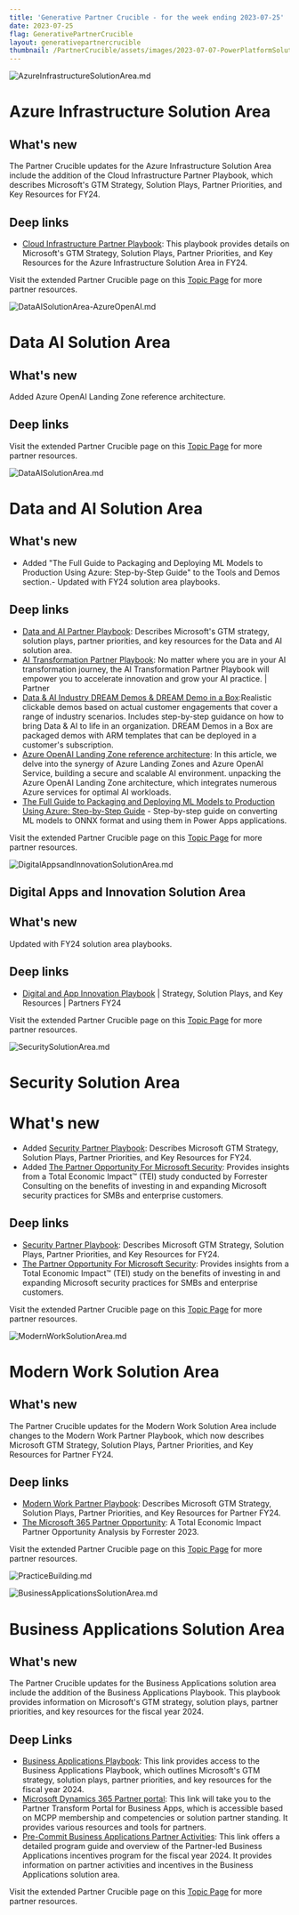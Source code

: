 ```yaml
---
title: 'Generative Partner Crucible - for the week ending 2023-07-25'
date: 2023-07-25
flag: GenerativePartnerCrucible
layout: generativepartnercrucible
thumbnail: /PartnerCrucible/assets/images/2023-07-07-PowerPlatformSolutionArea.md-image.png
---
```


![ AzureInfrastructureSolutionArea.md ]( /PartnerCrucible/assets/images/2023-07-25-AzureInfrastructureSolutionArea.md-image.png )
# Azure Infrastructure Solution Area

## What's new

The Partner Crucible updates for the Azure Infrastructure Solution Area include the addition of the Cloud Infrastructure Partner Playbook, which describes Microsoft's GTM Strategy, Solution Plays, Partner Priorities, and Key Resources for FY24.

## Deep links
- [Cloud Infrastructure Partner Playbook](https://assetsprod.microsoft.com/en-ca/fy24-cloud-infrastructure-partner-playbook.pdf): This playbook provides details on Microsoft's GTM Strategy, Solution Plays, Partner Priorities, and Key Resources for the Azure Infrastructure Solution Area in FY24.

Visit the extended Partner Crucible page on this [Topic Page](https://lagimik.github.io/PartnerCrucible/AzureInfrastructureSolutionArea) for more partner resources.

![ DataAISolutionArea-AzureOpenAI.md ]( /PartnerCrucible/assets/images/2023-07-25-DataAISolutionArea-AzureOpenAI.md-image.png )

# Data AI Solution Area

## What's new

Added Azure OpenAI Landing Zone reference architecture.

## Deep links


Visit the extended Partner Crucible page on this [Topic Page](https://lagimik.github.io/PartnerCrucible/DataAISolutionArea-AzureOpenAI) for more partner resources.

![ DataAISolutionArea.md ]( /PartnerCrucible/assets/images/2023-07-25-DataAISolutionArea.md-image.png )

# Data and AI Solution Area

## What's new
- Added "The Full Guide to Packaging and Deploying ML Models to Production Using Azure: Step-by-Step Guide" to the Tools and Demos section.- Updated with FY24 solution area playbooks.
  
## Deep links
- [Data and AI Partner Playbook](https://assetsprod.microsoft.com/en-ca/fy24-azure-data-and-ai-partner-playbook.pdf): Describes Microsoft's GTM strategy, solution plays, partner priorities, and key resources for the Data and AI solution area.
- [AI Transformation Partner Playbook](https://aka.ms/aipartnerplaybook): No matter where you are in your AI transformation journey, the AI Transformation Partner Playbook will empower you to accelerate innovation and grow your AI practice. | Partner
- [Data & AI Industry DREAM Demos & DREAM Demo in a Box](https://partner.microsoft.com/en-us/asset/collection/industry-dream-demos-and-dream-demo-in-a-box#/):Realistic clickable demos based on actual customer engagements that cover a range of industry scenarios. Includes step-by-step guidance on how to bring Data & AI to life in an organization. DREAM Demos in a Box are packaged demos with ARM templates that can be deployed in a customer's subscription.
- [Azure OpenAI Landing Zone reference architecture](https://techcommunity.microsoft.com/t5/azure-architecture-blog/azure-openai-landing-zone-reference-architecture/ba-p/3882102): In this article, we delve into the synergy of Azure Landing Zones and Azure OpenAI Service, building a secure and scalable AI environment. unpacking the Azure OpenAI Landing Zone architecture, which integrates numerous Azure services for optimal AI workloads.
- [The Full Guide to Packaging and Deploying ML Models to Production Using Azure: Step-by-Step Guide](https://techcommunity.microsoft.com/t5/educator-developer-blog/the-full-guide-to-packaging-and-deploying-ml-models-to/ba-p/3855628) - Step-by-step guide on converting ML models to ONNX format and using them in Power Apps applications.

Visit the extended Partner Crucible page on this [Topic Page](https://lagimik.github.io/PartnerCrucible/DataAISolutionArea) for more partner resources.

![ DigitalAppsandInnovationSolutionArea.md ]( /PartnerCrucible/assets/images/2023-07-25-DigitalAppsandInnovationSolutionArea.md-image.png )

## Digital Apps and Innovation Solution Area

## What's new

Updated with FY24 solution area playbooks.
   
## Deep links
- [Digital and App Innovation Playbook](https://assetsprod.microsoft.com/en-ca/fy24-azure-digital-and-app-innovation-partner-playbook.pdf) | Strategy, Solution Plays, and Key Resources | Partners FY24
  

Visit the extended Partner Crucible page on this [Topic Page](https://lagimik.github.io/PartnerCrucible/DigitalAppsandInnovationSolutionArea) for more partner resources.


![ SecuritySolutionArea.md ]( /PartnerCrucible/assets/images/2023-07-25-SecuritySolutionArea.md-image.png )

# Security Solution Area

# What's new
-  Added [Security Partner Playbook](https://assetsprod.microsoft.com/en-ca/fy24-security-partner-playbook.pdf): Describes Microsoft GTM Strategy, Solution Plays, Partner Priorities, and Key Resources for FY24.
-  Added [The Partner Opportunity For Microsoft Security](https://aka.ms/ForresterMSSecurityTEI2023): Provides insights from a Total Economic Impact™ (TEI) study conducted by Forrester Consulting on the benefits of investing in and expanding Microsoft security practices for SMBs and enterprise customers.
  
## Deep links

-  [Security Partner Playbook](https://assetsprod.microsoft.com/en-ca/fy24-security-partner-playbook.pdf): Describes Microsoft GTM Strategy, Solution Plays, Partner Priorities, and Key Resources for FY24.
-  [The Partner Opportunity For Microsoft Security](https://aka.ms/ForresterMSSecurityTEI2023): Provides insights from a Total Economic Impact™ (TEI) study on the benefits of investing in and expanding Microsoft security practices for SMBs and enterprise customers.

Visit the extended Partner Crucible page on this [Topic Page](https://lagimik.github.io/PartnerCrucible/SecuritySolutionArea) for more partner resources.

![ ModernWorkSolutionArea.md ]( /PartnerCrucible/assets/images/2023-07-25-ModernWorkSolutionArea.md-image.png )

# Modern Work Solution Area

## What's new

The Partner Crucible updates for the Modern Work Solution Area include changes to the Modern Work Partner Playbook, which now describes Microsoft GTM Strategy, Solution Plays, Partner Priorities, and Key Resources for Partner FY24.

## Deep links

- [Modern Work Partner Playbook](https://assetsprod.microsoft.com/en-ca/fy24-modern-work-partner-playbook.pdf): Describes Microsoft GTM Strategy, Solution Plays, Partner Priorities, and Key Resources for Partner FY24.
- [The Microsoft 365 Partner Opportunity](https://aka.ms/W365PartnerTEI): A Total Economic Impact Partner Opportunity Analysis by Forrester 2023.

Visit the extended Partner Crucible page on this [Topic Page](https://lagimik.github.io/PartnerCrucible/ModernWorkSolutionArea) for more partner resources.

![ PracticeBuilding.md ]( /PartnerCrucible/assets/images/2023-07-25-PracticeBuilding.md-image.png )




![ BusinessApplicationsSolutionArea.md ]( /PartnerCrucible/assets/images/2023-07-25-BusinessApplicationsSolutionArea.md-image.png )

# Business Applications Solution Area

## What's new

The Partner Crucible updates for the Business Applications solution area include the addition of the Business Applications Playbook. This playbook provides information on Microsoft's GTM strategy, solution plays, partner priorities, and key resources for the fiscal year 2024.

## Deep Links
- [Business Applications Playbook](https://assetsprod.microsoft.com/en-ca/fy24-business-applications-partner-playbook.pdf): This link provides access to the Business Applications Playbook, which outlines Microsoft's GTM strategy, solution plays, partner priorities, and key resources for the fiscal year 2024.
- [Microsoft Dynamics 365 Partner portal](https://dynamicspartners.transform.microsoft.com): This link will take you to the Partner Transform Portal for Business Apps, which is accessible based on MCPP membership and competencies or solution partner standing. It provides various resources and tools for partners.
- [Pre-Commit Business Applications Partner Activities](https://dynamicspartners.transform.microsoft.com/download/protected?assetname=protectedassets/FY24%2520Pre-Commit%2520Bus%2520Apps%2520Partner%2520Activities%2520Program%2520Guide%2520and%2520Overview.pptx&download=1&protected=1): This link offers a detailed program guide and overview of the Partner-led Business Applications incentives program for the fiscal year 2024. It provides information on partner activities and incentives in the Business Applications solution area.

Visit the extended Partner Crucible page on this [Topic Page](https://lagimik.github.io/PartnerCrucible/BusinessApplicationsSolutionArea) for more partner resources.

